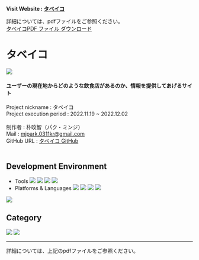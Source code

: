<strong>Visit Website : [タベイコ](https://minji802.github.io/Fenrir_Project/)</strong>

詳細については、pdfファイルをご参照ください。<br>
[タベイコPDF ファイル ダウンロード](https://github.com/Minji802/Fenrir_Project/files/10146855/_.pdf)<br>

# タベイコ
<img src="https://user-images.githubusercontent.com/107027223/205208075-20dd909f-5d19-4d51-8e1b-bc03e2361590.png">

#### ユーザーの現在地からどのような飲食店があるのか、情報を提供してあげるサイト<br>

Project nickname : タベイコ <br>
Project execution period : 2022.11.19 ~ 2022.12.02 <br><br>
制作者 : 朴旼智（パク・ミンジ）<br>
Mail : mjpark.0311kr@gmail.com <br>
GitHub URL : [タベイコ GitHub](https://github.com/Minji802/Fenrir_Project) <br><br>


## Development Environment
 - Tools <img src="https://img.shields.io/badge/Eclipse IDE-2C2255?style=flat-square&logo=Eclipse IDE&logoColor=white"/> <img src="https://img.shields.io/badge/Visual Studio Code-007ACC?style=flat-square&logo=Visual Studio Code&logoColor=white"/> <img src="https://img.shields.io/badge/GitHub-181717?style=flat-square&logo=GitHub&logoColor=white"/> <img src="https://img.shields.io/badge/Sourcetree-0052CC?style=flat-square&logo=Sourcetree&logoColor=white"/>
 - Platforms & Languages <img src="https://img.shields.io/badge/HTML5-E34F26?style=flat-square&logo=HTML5&logoColor=black"/> <img src="https://img.shields.io/badge/CSS3-F43059?style=flat-square&logo=CSS3&logoColor=black"/> <img src="https://img.shields.io/badge/JavaScript-F7DF1E?style=flat-square&logo=JavaScript&logoColor=black"/> <img src="https://img.shields.io/badge/jquery-%230769AD?style=flat-square&logo=jquery&logoColor=white"/> 
<img src="https://user-images.githubusercontent.com/107027223/205120144-aa4b678d-a712-4500-b1bb-fbf9a4634e59.png">

## Category
<img src="https://user-images.githubusercontent.com/107027223/205239534-91567982-eb70-4da1-8746-1e308f088205.png">
<img src="https://user-images.githubusercontent.com/107027223/205449501-10ee6859-cce9-4984-b685-7e105eb2996f.png">

***

詳細については、上記のpdfファイルをご参照ください。<br>
